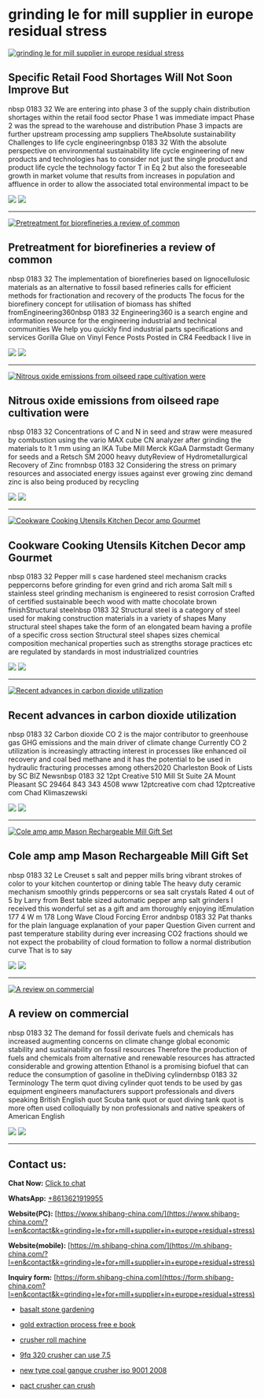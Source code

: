 # grinding le for mill supplier in europe residual stress

<a href="https://swt.shibang-china.com/?l=en&img&k=grinding+le+for+mill+supplier+in+europe+residual+stress" target="_blank">![grinding le for mill supplier in europe residual stress](http://static.shibang-china.com/all-800x300/690.jpg)</a>

## Specific Retail Food Shortages Will Not Soon Improve But
nbsp 0183 32 We are entering into phase 3 of the supply chain distribution shortages within the retail food sector Phase 1 was immediate impact Phase 2 was the spread to the warehouse and distribution Phase 3 impacts are further upstream processing amp suppliers TheAbsolute sustainability Challenges to life cycle engineeringnbsp 0183 32 With the absolute perspective on environmental sustainability life cycle engineering of new products and technologies has to consider not just the single product and product life cycle the technology factor T in Eq 2 but also the foreseeable growth in market volume that results from increases in population and affluence in order to allow the associated total environmental impact to be


<a href="https://whatsapp.shibangsoft.com/WhatsApp.php" target="_blank" title="WhatsApp">![](http://static.shibang-china.com/icon/whatsapp.png)</a> <a href="https://swt.shibang-china.com/?l=en&icon&k=grinding+le+for+mill+supplier+in+europe+residual+stress" target="_blank">![](http://static.shibang-china.com/icon/chat-en.png)</a>

---

<a href="https://swt.shibang-china.com/?l=en&img&k=grinding+le+for+mill+supplier+in+europe+residual+stress" target="_blank">![Pretreatment for biorefineries a review of common](http://static.shibang-china.com/all-800x300/950.jpg)</a>

## Pretreatment for biorefineries a review of common
nbsp 0183 32 The implementation of biorefineries based on lignocellulosic materials as an alternative to fossil based refineries calls for efficient methods for fractionation and recovery of the products The focus for the biorefinery concept for utilisation of biomass has shifted fromEngineering360nbsp 0183 32 Engineering360 is a search engine and information resource for the engineering industrial and technical communities We help you quickly find industrial parts specifications and services Gorilla Glue on Vinyl Fence Posts Posted in CR4 Feedback I live in


<a href="https://whatsapp.shibangsoft.com/WhatsApp.php" target="_blank" title="WhatsApp">![](http://static.shibang-china.com/icon/whatsapp.png)</a> <a href="https://swt.shibang-china.com/?l=en&icon&k=grinding+le+for+mill+supplier+in+europe+residual+stress" target="_blank">![](http://static.shibang-china.com/icon/chat-en.png)</a>

---

<a href="https://swt.shibang-china.com/?l=en&img&k=grinding+le+for+mill+supplier+in+europe+residual+stress" target="_blank">![Nitrous oxide emissions from oilseed rape cultivation were](http://static.shibang-china.com/all-800x300/1520.jpg)</a>

## Nitrous oxide emissions from oilseed rape cultivation were
nbsp 0183 32 Concentrations of C and N in seed and straw were measured by combustion using the vario MAX cube CN analyzer after grinding the materials to lt 1 mm using an IKA Tube Mill Merck KGaA Darmstadt Germany for seeds and a Retsch SM 2000 heavy dutyReview of Hydrometallurgical Recovery of Zinc fromnbsp 0183 32 Considering the stress on primary resources and associated energy issues against ever growing zinc demand zinc is also being produced by recycling


<a href="https://whatsapp.shibangsoft.com/WhatsApp.php" target="_blank" title="WhatsApp">![](http://static.shibang-china.com/icon/whatsapp.png)</a> <a href="https://swt.shibang-china.com/?l=en&icon&k=grinding+le+for+mill+supplier+in+europe+residual+stress" target="_blank">![](http://static.shibang-china.com/icon/chat-en.png)</a>

---

<a href="https://swt.shibang-china.com/?l=en&img&k=grinding+le+for+mill+supplier+in+europe+residual+stress" target="_blank">![Cookware Cooking Utensils Kitchen Decor amp Gourmet](http://static.shibang-china.com/all-800x300/336.jpg)</a>

## Cookware Cooking Utensils Kitchen Decor amp Gourmet
nbsp 0183 32 Pepper mill s case hardened steel mechanism cracks peppercorns before grinding for even grind and rich aroma Salt mill s stainless steel grinding mechanism is engineered to resist corrosion Crafted of certified sustainable beech wood with matte chocolate brown finishStructural steelnbsp 0183 32 Structural steel is a category of steel used for making construction materials in a variety of shapes Many structural steel shapes take the form of an elongated beam having a profile of a specific cross section Structural steel shapes sizes chemical composition mechanical properties such as strengths storage practices etc are regulated by standards in most industrialized countries


<a href="https://whatsapp.shibangsoft.com/WhatsApp.php" target="_blank" title="WhatsApp">![](http://static.shibang-china.com/icon/whatsapp.png)</a> <a href="https://swt.shibang-china.com/?l=en&icon&k=grinding+le+for+mill+supplier+in+europe+residual+stress" target="_blank">![](http://static.shibang-china.com/icon/chat-en.png)</a>

---

<a href="https://swt.shibang-china.com/?l=en&img&k=grinding+le+for+mill+supplier+in+europe+residual+stress" target="_blank">![Recent advances in carbon dioxide utilization](http://static.shibang-china.com/all-800x300/373.jpg)</a>

## Recent advances in carbon dioxide utilization
nbsp 0183 32 Carbon dioxide CO 2 is the major contributor to greenhouse gas GHG emissions and the main driver of climate change Currently CO 2 utilization is increasingly attracting interest in processes like enhanced oil recovery and coal bed methane and it has the potential to be used in hydraulic fracturing processes among others2020 Charleston Book of Lists by SC BIZ Newsnbsp 0183 32 12pt Creative 510 Mill St Suite 2A Mount Pleasant SC 29464 843 343 4508 www 12ptcreative com chad 12ptcreative com Chad Klimaszewski


<a href="https://whatsapp.shibangsoft.com/WhatsApp.php" target="_blank" title="WhatsApp">![](http://static.shibang-china.com/icon/whatsapp.png)</a> <a href="https://swt.shibang-china.com/?l=en&icon&k=grinding+le+for+mill+supplier+in+europe+residual+stress" target="_blank">![](http://static.shibang-china.com/icon/chat-en.png)</a>

---

<a href="https://swt.shibang-china.com/?l=en&img&k=grinding+le+for+mill+supplier+in+europe+residual+stress" target="_blank">![Cole amp amp Mason Rechargeable Mill Gift Set](http://static.shibang-china.com/all-800x300/208.jpg)</a>

## Cole amp amp Mason Rechargeable Mill Gift Set
nbsp 0183 32 Le Creuset s salt and pepper mills bring vibrant strokes of color to your kitchen countertop or dining table The heavy duty ceramic mechanism smoothly grinds peppercorns or sea salt crystals Rated 4 out of 5 by Larry from Best table sized automatic pepper amp salt grinders I received this wonderful set as a gift and am thoroughly enjoying itEmulation 177 4 W m 178 Long Wave Cloud Forcing Error andnbsp 0183 32 Pat thanks for the plain language explanation of your paper Question Given current and past temperature stability during ever increasing CO2 fractions should we not expect the probability of cloud formation to follow a normal distribution curve That is to say


<a href="https://whatsapp.shibangsoft.com/WhatsApp.php" target="_blank" title="WhatsApp">![](http://static.shibang-china.com/icon/whatsapp.png)</a> <a href="https://swt.shibang-china.com/?l=en&icon&k=grinding+le+for+mill+supplier+in+europe+residual+stress" target="_blank">![](http://static.shibang-china.com/icon/chat-en.png)</a>

---

<a href="https://swt.shibang-china.com/?l=en&img&k=grinding+le+for+mill+supplier+in+europe+residual+stress" target="_blank">![A review on commercial](http://static.shibang-china.com/all-800x300/1069.jpg)</a>

## A review on commercial
nbsp 0183 32 The demand for fossil derivate fuels and chemicals has increased augmenting concerns on climate change global economic stability and sustainability on fossil resources Therefore the production of fuels and chemicals from alternative and renewable resources has attracted considerable and growing attention Ethanol is a promising biofuel that can reduce the consumption of gasoline in theDiving cylindernbsp 0183 32 Terminology The term quot diving cylinder quot tends to be used by gas equipment engineers manufacturers support professionals and divers speaking British English quot Scuba tank quot or quot diving tank quot is more often used colloquially by non professionals and native speakers of American English


<a href="https://whatsapp.shibangsoft.com/WhatsApp.php" target="_blank" title="WhatsApp">![](http://static.shibang-china.com/icon/whatsapp.png)</a> <a href="https://swt.shibang-china.com/?l=en&icon&k=grinding+le+for+mill+supplier+in+europe+residual+stress" target="_blank">![](http://static.shibang-china.com/icon/chat-en.png)</a>

---
## Contact us:

**Chat Now:** [Click to chat](https://swt.shibang-china.com?l=en&contact&k=grinding+le+for+mill+supplier+in+europe+residual+stress)

**WhatsApp:**  [+8613621919955](https://whatsapp.shibangsoft.com/WhatsApp.php)

**Website(PC):** [https://www.shibang-china.com/](https://www.shibang-china.com/?l=en&contact&k=grinding+le+for+mill+supplier+in+europe+residual+stress)

**Website(mobile):** [https://m.shibang-china.com/](https://m.shibang-china.com/?l=en&contact&k=grinding+le+for+mill+supplier+in+europe+residual+stress)

**Inquiry form:** [https://form.shibang-china.com](https://form.shibang-china.com?l=en&contact&k=grinding+le+for+mill+supplier+in+europe+residual+stress)

* [basalt stone gardening](../165/basalt%20stone%20gardening.md)

* [gold extraction process free e book](../162/gold%20extraction%20process%20free%20e%20book.md)

* [crusher roll machine](../168/crusher%20roll%20machine.md)

* [9fq 320 crusher can use 7.5](../170/9fq%20320%20crusher%20can%20use%207.5.md)

* [new type coal gangue crusher iso 9001 2008](../164/new%20type%20coal%20gangue%20crusher%20iso%209001%202008.md)

* [pact crusher can crush](../166/pact%20crusher%20can%20crush.md)